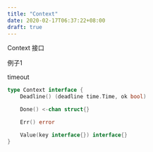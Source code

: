 ```yaml
---
title: "Context"
date: 2020-02-17T06:37:22+08:00
draft: true
---
```


Context 接口

例子1

timeout


```go
type Context interface {
	Deadline() (deadline time.Time, ok bool)

	Done() <-chan struct{}

	Err() error

	Value(key interface{}) interface{}
}
```